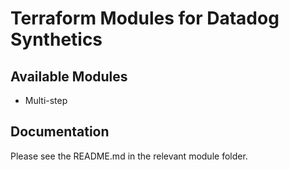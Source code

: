 # Terraform Modules for Datadog Synthetics

## Available Modules

* Multi-step

## Documentation

Please see the README.md in the relevant module folder.
